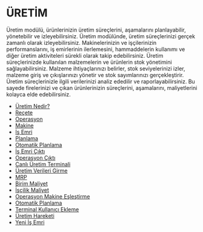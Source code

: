
# ÜRETİM 

Üretim modülü, ürünlerinizin üretim süreçlerini, aşamalarını planlayabilir, yönetebilir ve izleyebilirsiniz.
Üretim modülünde, üretim süreçlerinizi gerçek zamanlı olarak izleyebilirsiniz. 
Makinelerinizin ve işçilerinizin performanslarını, iş emirlerinin ilerlemesini, hammaddelerin kullanımı ve diğer üretim aktiviteleri sürekli olarak takip edebilirsiniz.
Üretim süreçlerinizde kullanılan malzemelerin ve ürünlerin stok yönetimini sağlayabilirsiniz. 
Malzeme ihtiyaçlarınızı belirler, stok seviyelerinizi izler, malzeme giriş ve çıkışlarınızı yönetir ve stok sayımlarınızı gerçekleştirir. 
Üretim süreçlerinizle ilgili verilerinizi analiz ededilir ve raporlayabilirsiniz.
Bu sayede firelerinizi ve çıkan ürünlerinizin süreçlerini, aşamalarını, maliyetlerini kolayca elde edebilirsiniz. 

- [Üretim Nedir?](/Uretim/UretimNedir.md "Üretim Nedir?")
- [Reçete](/Uretim/Recete.md "Reçete")
- [Operasyon](/Uretim/Operasyon.md "Operasyon")
- [Makine](/Uretim/Makine.md "Makine")
- [İş Emri](/Uretim/IsEmri.md "İş Emri")
- [Planlama](/Uretim/Planlama.md "Planlama")
- [Otomatik Planlama](/Uretim/OtomatikPlanlama.md "Otomatik Planlama")
- [İş Emri Çıktı](/Uretim/IsEmriCikti.md "İş Emri Çıktı")
- [Operasyon Çıktı](/Uretim/OperasyonCikti.md "Operasyon Çıktı")
- [Canlı Üretim Terminali](/Uretim/Terminal.md "Canlı Üretim Terminali")
- [Üretim Verileri Girme](/Uretim/UretimHareketi.md "Üretim Verileri Girme")
- [MRP](/Uretim/Mrp.md "MRP")
- [Birim Maliyet](/Uretim/BirimMaliyet.md "Birim Maliyet")
- [İşçilik Maliyet](/Uretim/IscilikMaliyet.md "İşçilik Maliyet")
- [Operasyon Makine Eşleştirme](/Uretim/OperasyonMakineEslestirme.md "Operasyon Makine Eşleştirme")
- [Otomatik Planlama](/Uretim/OtomatikPlanlama.md "Oyomatik Planlama")
- [Terminal Kullanıcı Ekleme](/Uretim/TerminalKullaniciEkleme.md "Terminal Kullanıcı Ekleme")
- [Üretim Hareketi](/Uretim/UretimHareketi.md "Üretim Hareketi")
- [Yeni İş Emri](/Uretim/Mrp.md "Yeni İş Emri")






